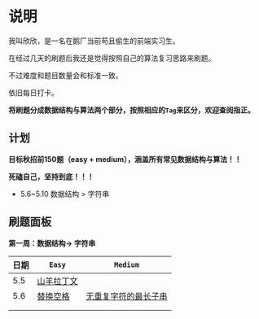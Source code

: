 # 说明

我叫欣欣，是一名在鹅厂当前苟且偷生的前端实习生。

在经过几天的刷题后我还是觉得按照自己的算法复习思路来刷题。

不过难度和题目数量会和标准一致。

依旧每日打卡。

**将刷题分成数据结构与算法两个部分，按照相应的`Tag`来区分，欢迎查阅指正。**

## 计划

**目标秋招前150题（easy + medium），涵盖所有常见数据结构与算法！！**

**死磕自己，坚持到底！！！**

+ 5.6~5.10 数据结构 > 字符串

## 刷题面板

**第一周：数据结构-> 字符串**

| 日期 | `Easy`                                                       | `Medium`                                                     |
| ---- | ------------------------------------------------------------ | ------------------------------------------------------------ |
| 5.5  | [山羊拉丁文](https://leetcode-cn.com/problems/goat-latin/submissions/) |                                                              |
| 5.6  | [替换空格](https://leetcode-cn.com/problems/ti-huan-kong-ge-lcof/) | [无重复字符的最长子串](https://leetcode-cn.com/problems/longest-substring-without-repeating-characters/) |
|      |                                                              |                                                              |
|      |                                                              |                                                              |

